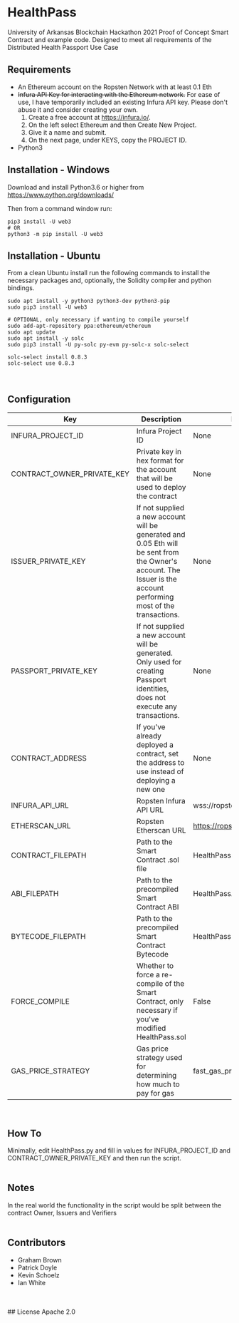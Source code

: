 # HealthPass

University of Arkansas Blockchain Hackathon 2021 Proof of Concept Smart Contract and example code.  Designed to meet all requirements of the Distributed Health Passport Use Case

## Requirements
* An Ethereum account on the Ropsten Network with at least 0.1 Eth
* ~~Infura API Key for interacting with the Ethereum network.~~  For ease of use, I have temporarily included an existing Infura API key.  Please don't abuse it and consider creating your own.
    1. Create a free account at https://infura.io/.  
    2. On the left select Ethereum and then Create New Project.
    3. Give it a name and submit. 
    4. On the next page, under KEYS, copy the PROJECT ID.
* Python3

## Installation - Windows
Download and install Python3.6 or higher from https://www.python.org/downloads/

Then from a command window run:
```
pip3 install -U web3
# OR
python3 -m pip install -U web3
```


## Installation - Ubuntu
From a clean Ubuntu install run the following commands to install the necessary packages and, optionally, the Solidity compiler and python bindings.
```
sudo apt install -y python3 python3-dev python3-pip
sudo pip3 install -U web3

# OPTIONAL, only necessary if wanting to compile yourself
sudo add-apt-repository ppa:ethereum/ethereum
sudo apt update
sudo apt install -y solc
sudo pip3 install -U py-solc py-evm py-solc-x solc-select

solc-select install 0.8.3
solc-select use 0.8.3
```


<br/>


## Configuration
| Key | Description  |  Default | Required? |
|------|------|------|------|
| INFURA_PROJECT_ID  | Infura Project ID | None | Yes |
| CONTRACT_OWNER_PRIVATE_KEY | Private key in hex format for the account that will be used to deploy the contract  | None  | Yes |
| ISSUER_PRIVATE_KEY  | If not supplied a new account will be generated and 0.05 Eth will be sent from the Owner's account.  The Issuer is the account performing most of the transactions.  | None |  No |
| PASSPORT_PRIVATE_KEY  | If not supplied a new account will be generated.  Only used for creating Passport identities, does not execute any transactions. | None  | No |
| CONTRACT_ADDRESS  | If you've already deployed a contract, set the address to use instead of deploying a new one  | None  | No |
| INFURA_API_URL  | Ropsten Infura API URL | wss://ropsten.infura.io/ws/v3/  | Yes |
| ETHERSCAN_URL  | Ropsten Etherscan URL  | https://ropsten.etherscan.io  | Yes |
| CONTRACT_FILEPATH  | Path to the Smart Contract .sol file  | HealthPass.sol  | Yes |
| ABI_FILEPATH  | Path to the precompiled Smart Contract ABI  | HealthPassABI.json  | No |
| BYTECODE_FILEPATH  | Path to the precompiled Smart Contract Bytecode  | HealthPassBytecode.json  | No |
| FORCE_COMPILE  | Whether to force a re-compile of the Smart Contract, only necessary if you've modified HealthPass.sol  | False | Yes |
| GAS_PRICE_STRATEGY  | Gas price strategy used for determining how much to pay for gas  | fast_gas_price_strategy  | Yes |
<br/>

## How To
Minimally, edit HealthPass.py and fill in values for INFURA_PROJECT_ID and CONTRACT_OWNER_PRIVATE_KEY and then run the script.
<br/>
<br/>
## Notes
In the real world the functionality in the script would be split between the contract Owner, Issuers and Verifiers
<br/>
<br/>
## Contributors
* Graham Brown
* Patrick Doyle
* Kevin Schoelz 
* Ian White
<br/>
<br/>
## License
Apache 2.0